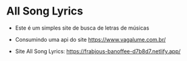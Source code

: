 # All Song Lyrics
* Este é um simples site de busca de letras de músicas
* Consumindo uma api do site https://www.vagalume.com.br/

* Site All Song Lyrics: https://frabjous-banoffee-d7b8d7.netlify.app/
